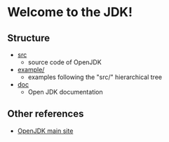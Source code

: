 # Welcome to the JDK!

## Structure
* [src](src)
  * source code of OpenJDK
* [example/](example)
  * examples following the "src/" hierarchical tree
* [doc](doc)
  * Open JDK documentation

## Other references
* [OpenJDK main site](https://openjdk.org/)